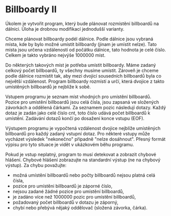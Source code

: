 # Billboardy II

Úkolem je vytvořit program, který bude plánovat rozmístění billboardů na dálnici. Úloha je drobnou modifikací jednodušší varianty.

Chceme plánovat billboardy podél dálnice. Podle dálnice jsou vybraná místa, kde by bylo možné umístit billboardy (jinam je umístit nelze). Tato místa jsou určena vzdáleností od počátku dálnice, tato hodnota je celé číslo. Celkem je takto vybráno nejvýše 1000000 míst.

Do některých takových míst je potřeba umístit billboardy. Máme zadaný celkový počet billboardů, ty všechny musíme umístit. Zároveň je chceme podle dálnice rozmístit tak, aby mezi dvojicí sousedních billboardů byla co největší vzdálenost. Program billboardy rozmístí a určí, která dvojice z takto umístěných billboardů je nejblíže k sobě.

Vstupem programu je seznam míst vhodných pro umístění billboardů. Pozice pro umístění billboardů jsou celá čísla, jsou zapsaná ve složených závorkách a oddělená čárkami. Za seznamem pozic následují dotazy. Každý dotaz je zadán jako celé číslo cnt, toto číslo udává počet billboardů k umístění. Zadávání dotazů končí po dosažení konce vstupu (EOF).

Výstupem programu je vypočtená vzdálenost dvojice nejblíže umístěných billboardů pro každý zadaný vstupní dotaz. Pro některé vstupy může vycházet výsledek "nekonečno" případně "nelze dosáhnout". Přesný formát výpisu pro tyto situace je vidět v ukázkovém běhu programu.

Pokud je vstup neplatný, program to musí detekovat a zobrazit chybové hlášení. Chybové hlášení zobrazujte na standardní výstup (ne na chybový výstup). Za chybu považujte:

* možná umístění billboardů nebo počty billboardů nejsou platná celá čísla,
* pozice pro umístěni billboardů je záporné číslo,
* nejsou zadané žádné pozice pro umístění billboardů,
* je zadáno více než 1000000 pozic pro umístění billboardů,
* požadovaný počet billboardů v dotazu je záporný,
* chybí nebo přebývá nějaký oddělovač (složená závorka, čárka).